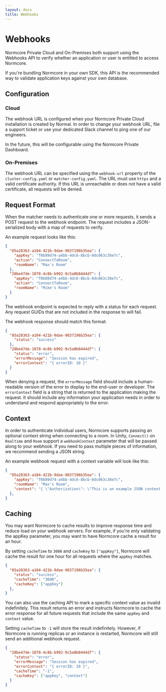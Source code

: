 ```yaml
---
layout: docs
title: Webhooks
---
```

# Webhooks
Normcore Private Cloud and On-Premises both support using the Webhooks API to verify whether an application or user is entitled to access Normcore.

If you're bundling Normcore in your own SDK, this API is the recommended way to validate application keys against your own database.

## Configuration
### Cloud
The webhook URL is configured when your Normcore Private Cloud installation is created by Normal. In order to change your webhook URL, file a support ticket or use your dedicated Slack channel to ping one of our engineers.

In the future, this will be configurable using the Normcore Private Dashboard.

### On-Premises
The webhook URL can be specified using the `webhook-url` property of the `cluster-config.yaml` or `matcher-config.yaml`. The URL must use `https` and a valid certificate authority. If this URL is unreachable or does not have a valid certificate, all requests will be denied.

## Request Format
When the matcher needs to authenticate one or more requests, it sends a POST request to the webhook endpoint. The request includes a JSON-serialized body with a map of requests to verify.

An example request looks like this:
```json
{
  "85a28363-a104-421b-9dae-9037196b35ea": {
    "appKey": "f0b89d74-a4bb-4dc6-8bcb-0dc063c38e7c",
    "action": "ConnectToRoom",
    "roomName": "Max's Room"
  },
  "28be47de-1078-4c8b-b992-9c5a0b0444d7": {
    "appKey": "f0b89d74-a4bb-4dc6-8bcb-0dc063c38e7c",
    "action": "ConnectToRoom",
    "roomName": "Mike's Room"
  }
}
```

The webhook endpoint is expected to reply with a status for each request. Any request GUIDs that are not included in the response to will fail.

The webhook response should match this format:

```json
{
  "85a28363-a104-421b-9dae-9037196b35ea": {
    "status": "success"
  },
  "28be47de-1078-4c8b-b992-9c5a0b0444d7": {
    "status": "error",
    "errorMessage": "Session has expired",
    "errorContext": "{ errorID: 10 }"
  }
}
```

When denying a request, the `errorMessage` field should include a human-readable version of the error to display to the end-user or developer. The `errorContext` field is a string that is returned to the application making the request. It should include any information your application needs in order to understand and respond appropriately to the error.

## Context
In order to authenticate individual users, Normcore supports passing an optional context string when connecting to a room. In Unity, `Connect()` on `Realtime` and `Room` support a `webhookContext` parameter that will be passed along to your webhook. If you need to pass multiple pieces of information, we recommend sending a JSON string.

An example webhook request with a context variable will look like this:

```json
{
  "85a28363-a104-421b-9dae-9037196b35ea": {
    "appKey": "f0b89d74-a4bb-4dc6-8bcb-0dc063c38e7c",
    "roomName": "Max's Room",
    "context": "{ \"Authorization\": \"This is an example JSON context string\" }"
  },
}
```

## Caching
You may want Normcore to cache results to improve response time and reduce load on your webhook servers. For example, if you're only validating the appKey parameter, you may want to have Normcore cache a result for an hour.

By setting `cacheTime` to `3600` and `cacheKey` to `["appKey"]`, Normcore will cache the result for one hour for all requests where the `appKey` matches.

```json
{
  "85a28363-a104-421b-9dae-9037196b35ea": {
    "status": "success",
    "cacheTime": "3600",
    "cacheKey": ["appKey"]
  },
}
```

You can also use the caching API to mark a specific context value as invalid indefinitely. This result returns an error and instructs Normcore to cache the error response for all future requests that include the same `appKey` and `context` value.

Setting `cacheTime` to `-1` will store the result indefinitely. However, if Normcore is running replicas or an instance is restarted, Normcore will still send an additional webhook request.

```json
{
  "28be47de-1078-4c8b-b992-9c5a0b0444d7": {
    "status": "error",
    "errorMessage": "Session has expired",
    "errorContext": "{ errorID: 10 }",
    "cacheTime": "-1",
    "cacheKey": ["appKey", "context"]
  }
}
```
